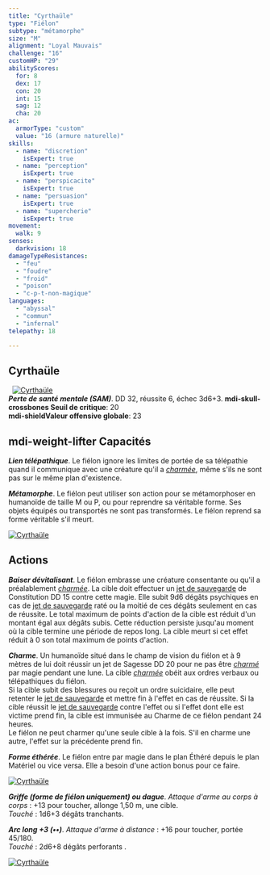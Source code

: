 ```yaml
---
title: "Cyrthaüle"
type: "Fiélon"
subtype: "métamorphe"
size: "M"
alignment: "Loyal Mauvais"
challenge: "16"
customHP: "29"
abilityScores:
  for: 8
  dex: 17
  con: 20
  int: 15
  sag: 12
  cha: 20
ac:
  armorType: "custom"
  value: "16 (armure naturelle)"
skills:
  - name: "discretion"
    isExpert: true
  - name: "perception"
    isExpert: true
  - name: "perspicacite"
    isExpert: true
  - name: "persuasion"
    isExpert: true
  - name: "supercherie"
    isExpert: true
movement:
  walk: 9
senses:
  darkvision: 18
damageTypeResistances:
  - "feu"
  - "foudre"
  - "froid"
  - "poison"
  - "c-p-t-non-magique"
languages:
  - "abyssal"
  - "commun"
  - "infernal"
telepathy: 18

---
```

## Cyrthaüle
&nbsp;
[![Cyrthaüle](https://www.douaratil.fr/illustrations/fielon/cyrthaulem.png)](https://www.douaratil.fr/illustrations/fielon/cyrthaule.jpg)  
_**Perte de santé mentale (SAM)**_. DD 32, réussite 6, échec 3d6+3. 
**<v-icon>mdi-skull-crossbones</v-icon> Seuil de critique**: 20            
**<v-icon>mdi-shield</v-icon>Valeur offensive globale**: 23      
## <v-icon>mdi-weight-lifter</v-icon> Capacités
_**Lien télépathique**_. Le fiélon ignore les limites de portée de sa télépathie quand il communique avec une créature qu'il a [_charmée_](/gerer-la-sante-du-personnage/#charme), même s'ils ne sont pas sur le même plan d'existence.

_**Métamorphe**_. Le fiélon peut utiliser son action pour se métamorphoser en humanoïde de taille M ou P, ou pour reprendre sa véritable forme. Ses objets équipés ou transportés ne sont pas transformés. Le fiélon reprend sa forme véritable s'il meurt.

[![Cyrthaüle](https://www.douaratil.fr/illustrations/fielon/cyrthaule2m.png)](https://www.douaratil.fr/illustrations/fielon/cyrthaule2.jpg)    
## Actions
_**Baiser dévitalisant**_. Le fiélon embrasse une créature consentante ou qu'il a préalablement [_charmée_](/gerer-la-sante-du-personnage/#charme). La cible doit effectuer un [jet de sauvegarde](/utiliser-les-caracteristiques/#jets-de-sauvegarde) de Constitution DD 15 contre cette magie. Elle subit 9d6 dégâts psychiques en cas de [jet de sauvegarde](/utiliser-les-caracteristiques/#jets-de-sauvegarde) raté ou la moitié de ces dégâts seulement en cas de réussite. Le total maximum de points d'action de la cible est réduit d'un montant égal aux dégâts subis. Cette réduction persiste jusqu'au moment où la cible termine une période de repos long. La cible meurt si cet effet réduit à 0 son total maximum de points d'action.

_**Charme**_. Un humanoïde situé dans le champ de vision du fiélon et à 9 mètres de lui doit réussir un jet de Sagesse DD 20 pour ne pas être [_charmé_](/gerer-la-sante-du-personnage/#charme) par magie pendant une lune. La cible [_charmée_](/gerer-la-sante-du-personnage/#charme) obéit aux ordres verbaux ou télépathiques du fiélon.  
Si la cible subit des blessures ou reçoit un ordre suicidaire, elle peut retenter le [jet de sauvegarde](/utiliser-les-caracteristiques/#jets-de-sauvegarde) et mettre fin à l'effet en cas de réussite. Si la cible réussit le [jet de sauvegarde](/utiliser-les-caracteristiques/#jets-de-sauvegarde) contre l'effet ou si l'effet dont elle est victime prend fin, la cible est immunisée au Charme de ce fiélon pendant 24 heures.  
Le fiélon ne peut charmer qu'une seule cible à la fois. S'il en charme une autre, l'effet sur la précédente prend fin.

_**Forme éthérée**_. Le fiélon entre par magie dans le plan Éthéré depuis le plan Matériel ou vice versa. Elle a besoin d'une action bonus pour ce faire.  

[![Cyrthaüle](https://www.douaratil.fr/illustrations/fielon/cyrthaule3m.png)](https://www.douaratil.fr/illustrations/fielon/cyrthaule3.jpg)  

_**Griffe (forme de fiélon uniquement) ou dague**_. _Attaque d'arme au corps à corps_ : +13 pour toucher, allonge 1,50 m, une cible.  
_Touché_ : 1d6+3 dégâts tranchants.  

_**Arc long +3 (••)**_. _Attaque d'arme à distance_ : +16 pour toucher, portée 45/180.  
_Touché_ : 2d6+8 dégâts perforants .

[![Cyrthaüle](https://www.douaratil.fr/illustrations/fielon/cyrthaule4m.png)](https://www.douaratil.fr/illustrations/fielon/cyrthaule4.jpg)  
